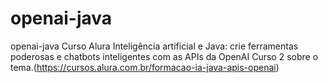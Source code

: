 # openai-java
openai-java
Curso Alura Inteligência artificial e Java: crie ferramentas poderosas e chatbots inteligentes com as APIs da OpenAI
Curso 2 sobre o tema.(https://cursos.alura.com.br/formacao-ia-java-apis-openai)
